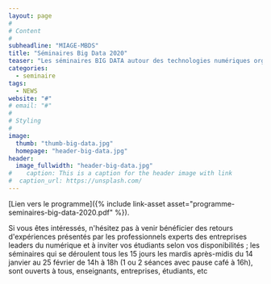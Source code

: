 ```yaml
---
layout: page
#
# Content
#
subheadline: "MIAGE-MBDS"
title: "Séminaires Big Data 2020"
teaser: "Les séminaires BIG DATA autour des technologies numériques organisés par la MIAGE-MBDS débutent aujourd'hui !"
categories:
  - seminaire
tags:
  - NEWS
website: "#"
# email: "#"
#
# Styling
#
image:
  thumb: "thumb-big-data.jpg"
  homepage: "header-big-data.jpg"
header:
  image_fullwidth: "header-big-data.jpg"
#    caption: This is a caption for the header image with link
#  caption_url: https://unsplash.com/
---
```


[Lien vers le programme]({% include link-asset asset="programme-seminaires-big-data-2020.pdf" %}).

Si vous êtes intéressés, n'hésitez pas à venir bénéficier des retours d'expériences présentés par les professionnels experts des entreprises leaders du numérique et à inviter vos étudiants selon vos disponibilités ; les séminaires qui se déroulent tous les 15 jours les mardis après-midis du 14 janvier au 25 février de 14h à 18h (1 ou 2 séances avec pause café à 16h), sont ouverts à tous, enseignants, entreprises, étudiants, etc


